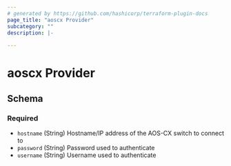 ```yaml
---
# generated by https://github.com/hashicorp/terraform-plugin-docs
page_title: "aoscx Provider"
subcategory: ""
description: |-
  
---
```


# aoscx Provider





<!-- schema generated by tfplugindocs -->
## Schema

### Required

- `hostname` (String) Hostname/IP address of the AOS-CX switch to connect to
- `password` (String) Password used to authenticate
- `username` (String) Username used to authenticate
